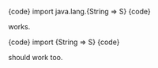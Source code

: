 {code}
import java.lang.{String => S}
{code}

works.

{code}
import {String => S}
{code}

should work too.
